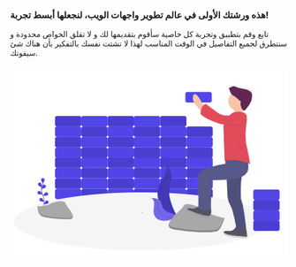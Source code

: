 ### هذه ورشتك الأولى في عالم تطوير واجهات الويب، لنجعلها أبسط تجربة!

تابع وقم بتطبيق وتجربة كل خاصية سأقوم بتقديمها لك و لا تقلق الخواص محدودة و سنتطرق لجميع التفاصيل في الوقت المناسب لهذا لا تشتت نفسك بالتفكير بأن هناك شئ سيفوتك.

![image](assets/image.jpg) 
